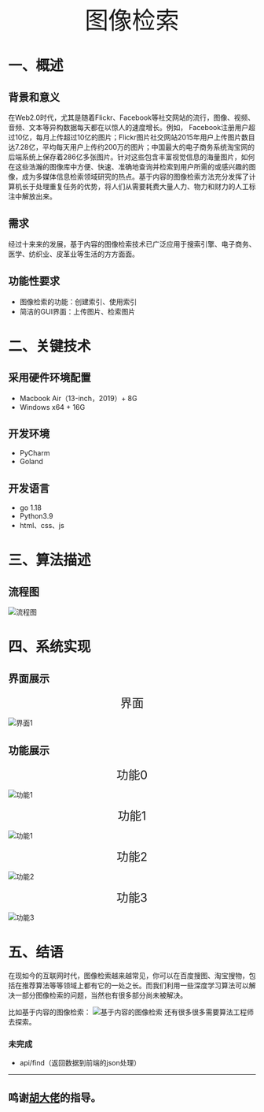 <div align='center' >
	<font size='70'>图像检索</font>
</div>

# 一、概述

## 背景和意义
在Web2.0时代，尤其是随着Flickr、Facebook等社交网站的流行，图像、视频、音频、文本等异构数据每天都在以惊人的速度增长。例如， Facebook注册用户超过10亿，每月上传超过10亿的图片；Flickr图片社交网站2015年用户上传图片数目达7.28亿，平均每天用户上传约200万的图片；中国最大的电子商务系统淘宝网的后端系统上保存着286亿多张图片。针对这些包含丰富视觉信息的海量图片，如何在这些浩瀚的图像库中方便、快速、准确地查询并检索到用户所需的或感兴趣的图像，成为多媒体信息检索领域研究的热点。基于内容的图像检索方法充分发挥了计算机长于处理重复任务的优势，将人们从需要耗费大量人力、物力和财力的人工标注中解放出来。


## 需求
经过十来来的发展，基于内容的图像检索技术已广泛应用于搜索引擎、电子商务、医学、纺织业、皮革业等生活的方方面面。


## 功能性要求
- 图像检索的功能：创建索引、使用索引
- 简洁的GUI界面：上传图片、检索图片


# 二、关键技术

## 采用硬件环境配置
- Macbook Air（13-inch，2019）+ 8G
- Windows x64 + 16G


## 开发环境
- PyCharm
- Goland

## 开发语言
- go 1.18
- Python3.9
- html、css、js


# 三、算法描述

## 流程图
![流程图](image/流程图.png)


# 四、系统实现

## 界面展示

<div align='center' >
	<font size='5'>界面</font>
</div>

![界面1](image/interface.png)


## 功能展示

<div align='center' >
	<font size='5'>功能0</font>
</div>

![功能1](image/function0.png)

<div align='center' >
	<font size='5'>功能1</font>
</div>

![功能1](image/function1.png)

<div align='center' >
	<font size='5'>功能2</font>
</div>

![功能2](image/function2.png)

<div align='center' >
	<font size='5'>功能3</font>
</div>

![功能3](image/function3.png)


# 五、结语

在现如今的互联网时代，图像检索越来越常见，你可以在百度搜图、淘宝搜物，包括在推荐算法等等领域上都有它的一处之长。而我们利用一些深度学习算法可以解决一部分图像检索的问题，当然也有很多部分尚未被解决。

比如基于内容的图像检索：
![基于内容的图像检索](image/object_retrieval.png)
还有很多很多需要算法工程师去探索。

### 未完成
- api/find（返回数据到前端的json处理）

----
## 鸣谢[胡大佬](https://github.com/Hukeqing)的指导。